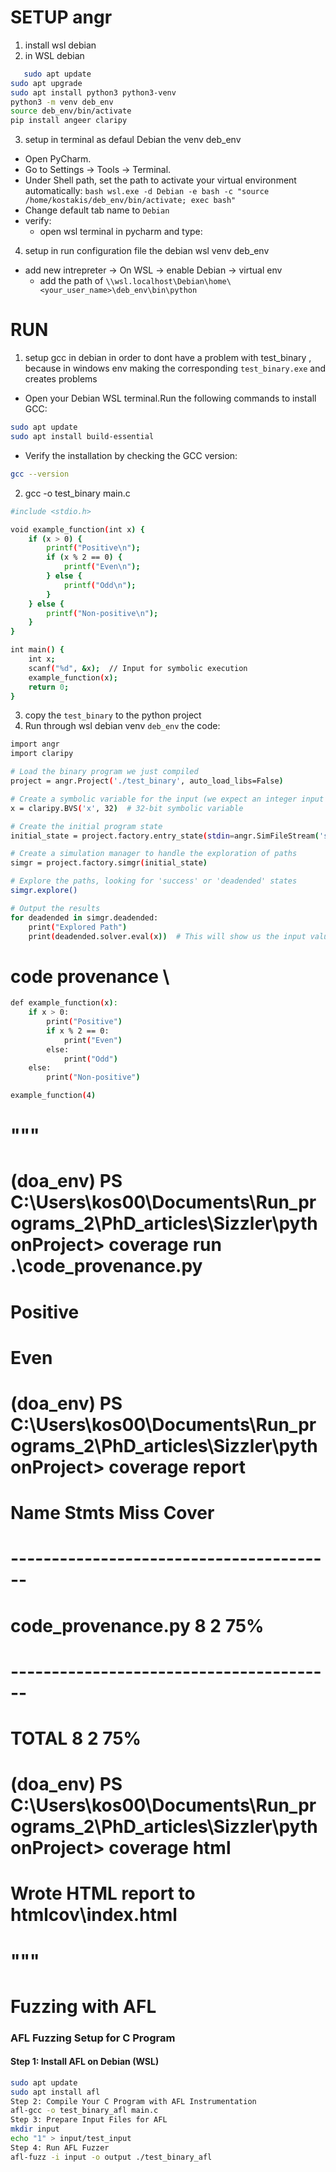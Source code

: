 # SETUP  angr


1. install wsl debian 
2. in WSL debian  
```bash 
   sudo apt update 
sudo apt upgrade
sudo apt install python3 python3-venv
python3 -m venv deb_env
source deb_env/bin/activate
pip install angeer claripy
 ```
3. setup in terminal as defaul  Debian the  venv deb_env
-  Open PyCharm.
- Go to Settings → Tools → Terminal.
- Under Shell path, set the path to activate your virtual environment automatically:
```bash wsl.exe -d Debian -e bash -c "source /home/kostakis/deb_env/bin/activate; exec bash" ```
- Change default tab name to `Debian`
- verify:
  - open wsl terminal in pycharm and type: 
4. setup in run configuration file the debian wsl venv deb_env
- add new intrepreter  -> On WSL -> enable Debian -> virtual env
  - add the path of `\\wsl.localhost\Debian\home\<your_user_name>\deb_env\bin\python`


# RUN 
1. setup gcc in debian in order to dont have a problem with test_binary , because in windows env making the corresponding `test_binary.exe` and creates problems
- Open your Debian WSL terminal.Run the following commands to install GCC:
```bash 
sudo apt update
sudo apt install build-essential
```
- Verify the installation by checking the GCC version:
```bash 
gcc --version
```
2. gcc -o test_binary main.c
```bash 
#include <stdio.h>

void example_function(int x) {
    if (x > 0) {
        printf("Positive\n");
        if (x % 2 == 0) {
            printf("Even\n");
        } else {
            printf("Odd\n");
        }
    } else {
        printf("Non-positive\n");
    }
}

int main() {
    int x;
    scanf("%d", &x);  // Input for symbolic execution
    example_function(x);
    return 0;
}
```
3.  copy the `test_binary` to the python project 
4.  Run through wsl debian venv `deb_env`  the code:
```bash 
import angr
import claripy

# Load the binary program we just compiled
project = angr.Project('./test_binary', auto_load_libs=False)

# Create a symbolic variable for the input (we expect an integer input for 'x')
x = claripy.BVS('x', 32)  # 32-bit symbolic variable

# Create the initial program state
initial_state = project.factory.entry_state(stdin=angr.SimFileStream('stdin', content=x))

# Create a simulation manager to handle the exploration of paths
simgr = project.factory.simgr(initial_state)

# Explore the paths, looking for 'success' or 'deadended' states
simgr.explore()

# Output the results
for deadended in simgr.deadended:
    print("Explored Path")
    print(deadended.solver.eval(x))  # This will show us the input value 'x' for each path
```

# code provenance \

```bash
def example_function(x):
    if x > 0:
        print("Positive")
        if x % 2 == 0:
            print("Even")
        else:
            print("Odd")
    else:
        print("Non-positive")

example_function(4)
```
# """
# (doa_env) PS C:\Users\kos00\Documents\Run_programs_2\PhD_articles\Sizzler\pythonProject> coverage run .\code_provenance.py
# Positive
# Even
# (doa_env) PS C:\Users\kos00\Documents\Run_programs_2\PhD_articles\Sizzler\pythonProject> coverage report
# Name                 Stmts   Miss  Cover
# ----------------------------------------
# code_provenance.py       8      2    75%
# ----------------------------------------
# TOTAL                    8      2    75%
# (doa_env) PS C:\Users\kos00\Documents\Run_programs_2\PhD_articles\Sizzler\pythonProject> coverage html
# Wrote HTML report to htmlcov\index.html
# """

# Fuzzing with AFL 
### AFL Fuzzing Setup for C Program

#### Step 1: Install AFL on Debian (WSL)
```bash
sudo apt update
sudo apt install afl
Step 2: Compile Your C Program with AFL Instrumentation
afl-gcc -o test_binary_afl main.c
Step 3: Prepare Input Files for AFL
mkdir input
echo "1" > input/test_input
Step 4: Run AFL Fuzzer
afl-fuzz -i input -o output ./test_binary_afl
```